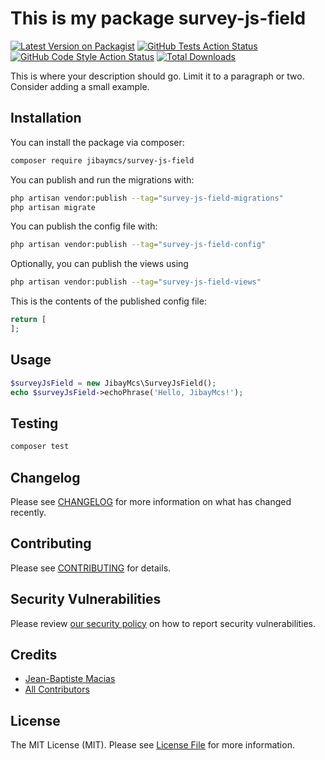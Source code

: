 # This is my package survey-js-field

[![Latest Version on Packagist](https://img.shields.io/packagist/v/jibaymcs/survey-js-field.svg?style=flat-square)](https://packagist.org/packages/jibaymcs/survey-js-field)
[![GitHub Tests Action Status](https://img.shields.io/github/actions/workflow/status/jibaymcs/survey-js-field/run-tests.yml?branch=main&label=tests&style=flat-square)](https://github.com/jibaymcs/survey-js-field/actions?query=workflow%3Arun-tests+branch%3Amain)
[![GitHub Code Style Action Status](https://img.shields.io/github/actions/workflow/status/jibaymcs/survey-js-field/fix-php-code-style-issues.yml?branch=main&label=code%20style&style=flat-square)](https://github.com/jibaymcs/survey-js-field/actions?query=workflow%3A"Fix+PHP+code+style+issues"+branch%3Amain)
[![Total Downloads](https://img.shields.io/packagist/dt/jibaymcs/survey-js-field.svg?style=flat-square)](https://packagist.org/packages/jibaymcs/survey-js-field)



This is where your description should go. Limit it to a paragraph or two. Consider adding a small example.

## Installation

You can install the package via composer:

```bash
composer require jibaymcs/survey-js-field
```

You can publish and run the migrations with:

```bash
php artisan vendor:publish --tag="survey-js-field-migrations"
php artisan migrate
```

You can publish the config file with:

```bash
php artisan vendor:publish --tag="survey-js-field-config"
```

Optionally, you can publish the views using

```bash
php artisan vendor:publish --tag="survey-js-field-views"
```

This is the contents of the published config file:

```php
return [
];
```

## Usage

```php
$surveyJsField = new JibayMcs\SurveyJsField();
echo $surveyJsField->echoPhrase('Hello, JibayMcs!');
```

## Testing

```bash
composer test
```

## Changelog

Please see [CHANGELOG](CHANGELOG.md) for more information on what has changed recently.

## Contributing

Please see [CONTRIBUTING](.github/CONTRIBUTING.md) for details.

## Security Vulnerabilities

Please review [our security policy](../../security/policy) on how to report security vulnerabilities.

## Credits

- [Jean-Baptiste Macias](https://github.com/JibayMcs)
- [All Contributors](../../contributors)

## License

The MIT License (MIT). Please see [License File](LICENSE.md) for more information.
